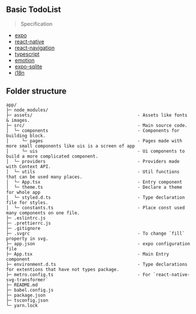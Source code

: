 ## Basic TodoList

> Specification

- [expo](https://expo.io)
- [react-native](https://github.com/facebook/react-native)
- [react-navigation](https://github.com/react-navigation/react-navigation)
- [typescript](https://github.com/Microsoft/TypeScript)
- [emotion](https://emotion.sh/docs/introduction)
- [expo-sqlite](https://docs.expo.io/versions/latest/sdk/sqlite/)
- [i18n](http://i18njs.com/#fun_with_pluralisation)


## Folder structure
```
app/
├─ node_modules/
├─ assets/                                        - Assets like fonts & images.
├─ src/                                           - Main source code.
│  └─ components                                  - Components for building block.
│     └─ pages                                    - Pages made with more small components like uis is a screen of app
│     └─ uis                                      - Ui components to build a more complicated component.
│  └─ providers                                   - Providers made with Context API.
│  └─ utils                                       - Util functions that can be used many places.
│  └─ App.tsx                                     - Entry component
│  └─ theme.ts                                    - Declare a theme for whole app
│  └─ styled.d.ts                                 - Type declaration file for styles.
│  └─ constants.ts                                - Place const used many components on one file.
├─ .eslintrc.js
├─ .prettierrc.js
├─ .gitignore
├─ .svgrc                                         - To change `fill` property in svg.
├─ app.json                                       - expo configuration file
├─ App.tsx                                        - Main Entry component
├─ environment.d.ts                               - Type declarations for extentions that have not types package.
├─ metro.config.ts                                - For `react-native-svg-transformer`
├─ README.md
├─ babel.config.js
├─ package.json
├─ tsconfig.json
└─ yarn.lock
```